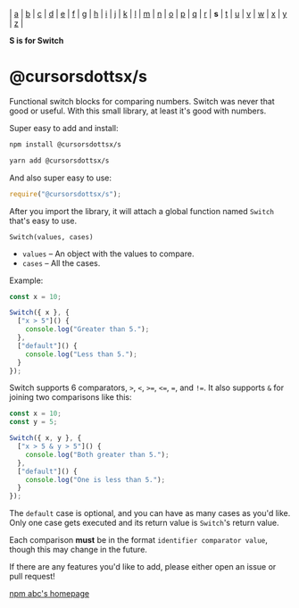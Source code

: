 | [a](https://www.npmjs.com/package/@cursorsdottsx/a)
| [b](https://www.npmjs.com/package/@cursorsdottsx/b)
| [c](https://www.npmjs.com/package/@cursorsdottsx/c)
| [d](https://www.npmjs.com/package/@cursorsdottsx/d)
| [e](https://www.npmjs.com/package/@cursorsdottsx/e)
| [f](https://www.npmjs.com/package/@cursorsdottsx/f)
| [g](https://www.npmjs.com/package/@cursorsdottsx/g)
| [h](https://www.npmjs.com/package/@cursorsdottsx/h)
| [i](https://www.npmjs.com/package/@cursorsdottsx/i)
| [j](https://www.npmjs.com/package/@cursorsdottsx/j)
| [k](https://www.npmjs.com/package/@cursorsdottsx/k)
| [l](https://www.npmjs.com/package/@cursorsdottsx/l)
| [m](https://www.npmjs.com/package/@cursorsdottsx/m)
| [n](https://www.npmjs.com/package/@cursorsdottsx/n)
| [o](https://www.npmjs.com/package/@cursorsdottsx/o)
| [p](https://www.npmjs.com/package/@cursorsdottsx/p)
| [q](https://www.npmjs.com/package/@cursorsdottsx/q)
| [r](https://www.npmjs.com/package/@cursorsdottsx/r)
| **s**
| [t](https://www.npmjs.com/package/@cursorsdottsx/t)
| [u](https://www.npmjs.com/package/@cursorsdottsx/u)
| [v](https://www.npmjs.com/package/@cursorsdottsx/v)
| [w](https://www.npmjs.com/package/@cursorsdottsx/w)
| [x](https://www.npmjs.com/package/@cursorsdottsx/x)
| [y](https://www.npmjs.com/package/@cursorsdottsx/y)
| [z](https://www.npmjs.com/package/@cursorsdottsx/z)
|

**S is for Switch**

# @cursorsdottsx/s

Functional switch blocks for comparing numbers. Switch was never that good or useful. With this small library, at least it's good with numbers.

Super easy to add and install:

```bash
npm install @cursorsdottsx/s
```

```bash
yarn add @cursorsdottsx/s
```

And also super easy to use:

```js
require("@cursorsdottsx/s");
```

After you import the library, it will attach a global function named `Switch` that's easy to use.

`Switch(values, cases)`

- `values` – An object with the values to compare.
- `cases` – All the cases.

Example:

```js
const x = 10;

Switch({ x }, {
  ["x > 5"]() {
    console.log("Greater than 5.");
  },
  ["default"]() {
    console.log("Less than 5.");
  }
});
```

Switch supports 6 comparators, `>`, `<`, `>=`, `<=`, `=`, and `!=`. It also supports `&` for joining two comparisons like this:

```js
const x = 10;
const y = 5;

Switch({ x, y }, {
  ["x > 5 & y > 5"]() {
    console.log("Both greater than 5.");
  },
  ["default"]() {
    console.log("One is less than 5.");
  }
});
```

The `default` case is optional, and you can have as many cases as you'd like. Only one case gets executed and its return value is `Switch`'s return value.

Each comparison **must** be in the format `identifier comparator value`, though this may change in the future.

If there are any features you'd like to add, please either open an issue or pull request!

[npm abc's homepage](https://codepen.io/cursorsdottsx/full/KKWNRaY)
